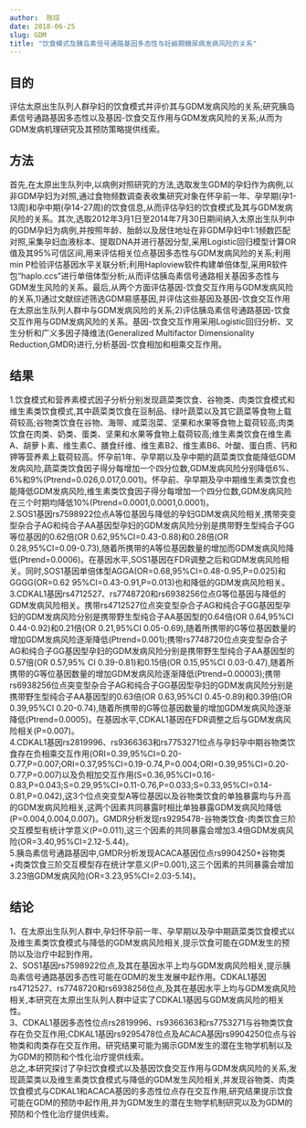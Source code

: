 ```yaml
---
author:  陈琼 
date: 2018-06-25
slug: GDM
title: "饮食模式及胰岛素信号通路基因多态性与妊娠期糖尿病发病风险的关系"
---
```



## 目的 
评估太原出生队列人群孕妇的饮食模式并评价其与GDM发病风险的关系;研究胰岛素信号通路基因多态性以及基因-饮食交互作用与GDM发病风险的关系;从而为GDM发病机理研究及其预防策略提供线索。 
## 方法
首先,在太原出生队列中,以病例对照研究的方法,选取发生GDM的孕妇作为病例,以非GDM孕妇为对照,通过食物频数调查表收集研究对象在怀孕前一年、孕早期(孕1-13周)和孕中期(孕14-27周)的饮食信息,从而评估孕妇的饮食模式及其与GDM发病风险的关系。其次,选取2012年3月1日至2014年7月30日期间纳入太原出生队列中的GDM孕妇为病例,并按照年龄、胎龄以及居住地址在非GDM孕妇中1:1频数匹配对照,采集孕妇血液标本、提取DNA并进行基因分型,采用Logistic回归模型计算OR值及其95%可信区间,用来评估相关位点基因多态性与GDM发病风险的关系;利用min P检验评估基因水平关联分析;利用Haploview软件构建单倍体型,采用R软件包“haplo.ccs”进行单倍体型分析;从而评估胰岛素信号通路相关基因多态性与GDM发生风险的关系。最后,从两个方面评估基因-饮食交互作用与GDM发病风险的关系,1)通过文献综述筛选GDM易感基因,并评估这些基因及基因-饮食交互作用在太原出生队列人群中与GDM发病风险的关系;2)评估胰岛素信号通路基因-饮食交互作用与GDM发病风险的关系。基因-饮食交互作用采用Logistic回归分析、叉生分析和广义多因子降维法(Generalized Multifactor Dimensionality Reduction,GMDR)进行,分析基因-饮食相加和相乘交互作用。
## 结果 
1.饮食模式和营养素模式因子分析分别发现蔬菜类饮食、谷物类、肉类饮食模式和维生素类饮食模式,其中蔬菜类饮食在豆制品、绿叶蔬菜以及其它蔬菜等食物上载荷较高;谷物类饮食在谷物、海带、咸菜泡菜、坚果和水果等食物上载荷较高;肉类饮食在肉类、奶类、蛋类、坚果和水果等食物上载荷较高;维生素类饮食在维生素A、胡萝卜素、维生素C、膳食纤维、维生素B2、维生素B6、叶酸、蛋白质、钙和钾等营养素上载荷较高。怀孕前1年、孕早期以及孕中期的蔬菜类饮食能降低GDM发病风险,蔬菜类饮食因子得分每增加一个四分位数,GDM发病风险分别降低6%、6%和9%(Ptrend=0.026,0.017,0.001)。怀孕前、孕早期及孕中期维生素类饮食也能降低GDM发病风险,维生素类饮食因子得分每增加一个四分位数,GDM发病风险在三个时期均降低10%(Ptrend=0.0001,0.0001,0.0001)。<br>
2.SOS1基因rs7598922位点A等位基因与降低的孕妇GDM发病风险相关,携带突变型杂合子AG和纯合子AA基因型孕妇的GDM发病风险分别是携带野生型纯合子GG等位基因的0.62倍(OR 0.62,95%CI=0.43-0.88)和0.28倍(OR 0.28,95%CI=0.09-0.73),随着所携带的A等位基因数量的增加而GDM发病风险降低(Ptrend=0.0006)。在基因水平,SOS1基因在FDR调整之后和GDM发病风险相关。同时,SOS1基因单倍体型AGGA(OR=0.68,95%CI=0.48-0.95,P=0.025)和GGGG(OR=0.62 95%CI=0.43-0.91,P=0.013)也和降低的GDM发病风险相关。<br>
3.CDKAL1基因rs4712527、rs7748720和rs6938256位点G等位基因与降低的GDM发病风险相关。携带rs4712527位点突变型杂合子AG和纯合子GG基因型孕妇的GDM发病风险分别是携带野生型纯合子AA基因型的0.64倍(OR 0.64,95%CI 0.44-0.92)和0.21倍(OR 0.21,95%CI 0.05-0.69),随着所携带的G等位基因数量的增加GDM发病风险逐渐降低(Ptrend=0.001);携带rs7748720位点突变型杂合子AG和纯合子GG基因型孕妇的GDM发病风险分别是携带野生型纯合子AA基因型的0.57倍(OR 0.57,95% CI 0.39-0.81)和0.15倍(OR 0.15,95%CI 0.03-0.47),随着所携带的G等位基因数量的增加GDM发病风险逐渐降低(Ptrend=0.00003);携带rs6938256位点突变型杂合子AG和纯合子GG基因型孕妇的GDM发病风险分别是携带野生型纯合子AA基因型的0.63倍(OR 0.63,95%CI 0.45-0.89)和0.39倍(OR 0.39,95%CI 0.20-0.74),随着所携带的G等位基因数量的增加GDM发病风险逐渐降低(Ptrend=0.0005)。在基因水平,CDKAL1基因在FDR调整之后与GDM发病风险相关(P=0.007)。<br>
4.CDKAL1基因rs2819996、rs9366363和rs7753271位点与孕妇孕中期谷物类饮食存在负相乘交互作用(ORI=0.39,95%CI=0.20-0.77,P=0.007;ORI=0.37,95%CI=0.19-0.74,P=0.004;ORI=0.39,95%CI=0.20-0.77,P=0.007)以及负相加交互作用(S=0.36,95%CI=0.16-0.83,P=0.043;S=0.29,95%CI=0.11-0.76,P=0.033;S=0.33,95%CI=0.14-0.81,P=0.042),这3个位点突变型A等位基因以及谷物类饮食的单独暴露均与升高的GDM发病风险相关,这两个因素共同暴露时相比单独暴露GDM发病风险降低(P=0.004,0.004,0.007)。GMDR分析发现rs9295478-谷物类饮食-肉类饮食三阶交互模型有统计学意义(P=0.011),这三个因素的共同暴露会增加3.4倍GDM发病风险(OR=3.40,95%CI=2.12-5.44)。
<br>5.胰岛素信号通路基因中,GMDR分析发现ACACA基因位点rs9904250+谷物类+肉类饮食三阶交互模型存在统计学意义(P=0.001),这三个因素的共同暴露会增加3.23倍GDM发病风险(OR=3.23,95%CI=2.03-5.14)。
## 结论 
1、在太原出生队列人群中,孕妇怀孕前一年、孕早期以及孕中期蔬菜类饮食模式以及维生素类饮食模式与降低的GDM发病风险相关,提示饮食可能在GDM发生的预防以及治疗中起到作用。<br>
2、SOS1基因rs7598922位点,及其在基因水平上均与GDM发病风险相关,提示胰岛素信号通路基因多态性可能在GDM的发生发展中起作用。CDKAL1基因rs4712527、rs7748720和rs6938256位点,及其在基因水平上均与GDM发病风险相关,本研究在太原出生队列人群中证实了CDKAL1基因与GDM发病风险的相关性。<br>
3、CDKAL1基因多态性位点rs2819996、rs9366363和rs7753271与谷物类饮食存在负交互作用;CDKAL1基因rs9295478位点及ACACA基因rs9904250位点与谷物类和肉类存在交互作用。研究结果可能为揭示GDM发生的潜在生物学机制以及为GDM的预防和个性化治疗提供线索。<br>总之,本研究探讨了孕妇饮食模式以及基因饮食交互作用与GDM发病风险的关系,发现蔬菜类以及维生素类饮食模式与降低的GDM发生风险相关,并发现谷物类、肉类饮食模式与CDKAL1和ACACA基因的多态性位点存在交互作用,研究结果提示饮食可能在GDM的预防中起作用,并为GDM发生的潜在生物学机制研究以及为GDM的预防和个性化治疗提供线索。